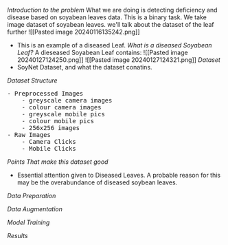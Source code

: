 
_Introduction to the problem_ 
What we are doing is detecting deficiency and disease based on soyabean leaves data. This is a binary task. We take image dataset of soyabean leaves. we'll talk about the dataset of the leaf further
![[Pasted image 20240116135242.png]] 
- This is an example of a diseased Leaf. 
_What is a diseased Soyabean Leaf?_
A dieseased Soyabean Leaf contains:
![[Pasted image 20240127124250.png]]
![[Pasted image 20240127124321.png]]
_Dataset_
- SoyNet Dataset, and what the dataset conatins.




_Dataset Structure_
<pre>
- Preprocessed Images
	- greyscale camera images
	- colour camera images
	- greyscale mobile pics
	- colour mobile pics
	- 256x256 images
- Raw Images
	- Camera Clicks
	- Mobile Clicks
</pre>



_Points That make this dataset good_ 
- Essential attention given to Diseased Leaves. A probable reason for this may be the overabundance of diseased soybean leaves. 


_Data Preparation_


_Data Augmentation_


_Model Training_


_Results_ 